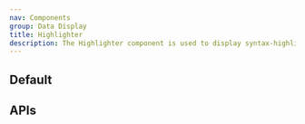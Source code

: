 ```yaml
---
nav: Components
group: Data Display
title: Highlighter
description: The Highlighter component is used to display syntax-highlighted code blocks. It takes in the code content as a string and the language of the code as a string. The component allows users to copy the code content and can also display the language tag. The code block can have a background and the theme can be set to either 'dark' or 'light'.
---
```


## Default

<code src="./demos/index.tsx" nopadding></code>

## APIs

<API></API>
